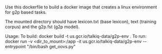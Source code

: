 Use this dockerfile to build a docker image that creates a linux environment for g2p based tasks.

The mounted directory should have lexicon.txt (base lexicon), text (training corpus) and the g2p.fst (g2p model). 

Usage:
To build: docker build -t us.gcr.io/talkiq-data/g2p-env  .
To run: docker run  -v <dir_to_mount>:/app -it us.gcr.io/talkiq-data/g2p-env --entrypoint "/bin/bash get_oovs.py"
